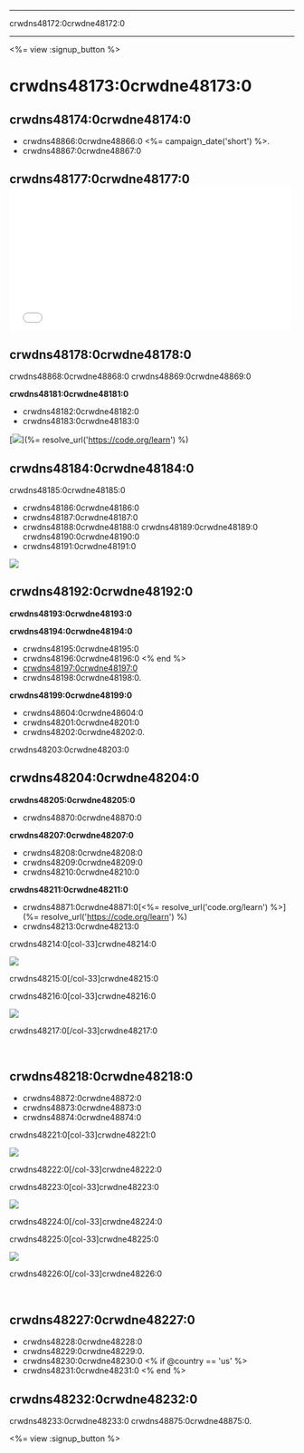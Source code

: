 * * *

crwdns48172:0crwdne48172:0

* * *

<%= view :signup_button %>

# crwdns48173:0crwdne48173:0

## crwdns48174:0crwdne48174:0

  * crwdns48866:0crwdne48866:0 <%= campaign_date('short') %>.
  * crwdns48867:0crwdne48867:0

## crwdns48177:0crwdne48177:0 <iframe width="500" height="255" src="//www.youtube.com/embed/tQeSke4hIds" frameborder="0" allowfullscreen></iframe>
## crwdns48178:0crwdne48178:0

crwdns48868:0crwdne48868:0 crwdns48869:0crwdne48869:0

**crwdns48181:0crwdne48181:0**

  * crwdns48182:0crwdne48182:0
  * crwdns48183:0crwdne48183:0

[![](/images/fit-700/tutorials.png)](%= resolve_url('https://code.org/learn') %)

## crwdns48184:0crwdne48184:0

crwdns48185:0crwdne48185:0

  * crwdns48186:0crwdne48186:0
  * crwdns48187:0crwdne48187:0
  * crwdns48188:0crwdne48188:0 crwdns48189:0crwdne48189:0 crwdns48190:0crwdne48190:0
  * crwdns48191:0crwdne48191:0

![](/images/fit-350/group_ipad.jpg)

## crwdns48192:0crwdne48192:0

**crwdns48193:0crwdne48193:0**

**crwdns48194:0crwdne48194:0**

  * crwdns48195:0crwdne48195:0
  * crwdns48196:0crwdne48196:0 <% end %>
  * [crwdns48197:0crwdne48197:0](https://www.youtube.com/watch?v=6XvmhE1J9PY)
  * crwdns48198:0crwdne48198:0.

**crwdns48199:0crwdne48199:0**

  * crwdns48604:0crwdne48604:0
  * crwdns48201:0crwdne48201:0
  * crwdns48202:0crwdne48202:0.

crwdns48203:0crwdne48203:0

## crwdns48204:0crwdne48204:0

**crwdns48205:0crwdne48205:0**

  * crwdns48870:0crwdne48870:0

**crwdns48207:0crwdne48207:0**

  * crwdns48208:0crwdne48208:0
  * crwdns48209:0crwdne48209:0
  * crwdns48210:0crwdne48210:0

**crwdns48211:0crwdne48211:0**

  * crwdns48871:0crwdne48871:0[<%= resolve_url('code.org/learn') %>](%= resolve_url('https://code.org/learn') %)
  * crwdns48213:0crwdne48213:0

crwdns48214:0[col-33]crwdne48214:0

![](/images/fit-250/highschoolgirls.jpeg)

crwdns48215:0[/col-33]crwdne48215:0

crwdns48216:0[col-33]crwdne48216:0

![](/images/fit-300/group_ar.jpg)

crwdns48217:0[/col-33]crwdne48217:0

<p style="clear:both">
  &nbsp;
</p>

## crwdns48218:0crwdne48218:0

  * crwdns48872:0crwdne48872:0
  * crwdns48873:0crwdne48873:0
  * crwdns48874:0crwdne48874:0

crwdns48221:0[col-33]crwdne48221:0

![](/images/fit-250/celebrate2.jpeg)

crwdns48222:0[/col-33]crwdne48222:0

crwdns48223:0[col-33]crwdne48223:0

![](/images/fit-260/highlight-certificates.jpg)

crwdns48224:0[/col-33]crwdne48224:0

crwdns48225:0[col-33]crwdne48225:0

![](/images/fit-300/boy-certificate.jpg)

crwdns48226:0[/col-33]crwdne48226:0

<p style="clear:both">
  &nbsp;
</p>

## crwdns48227:0crwdne48227:0

  * crwdns48228:0crwdne48228:0 
  * crwdns48229:0crwdne48229:0.
  * crwdns48230:0crwdne48230:0 <% if @country == 'us' %>
  * crwdns48231:0crwdne48231:0 <% end %>

## crwdns48232:0crwdne48232:0

crwdns48233:0crwdne48233:0 crwdns48875:0crwdne48875:0.

<%= view :signup_button %>